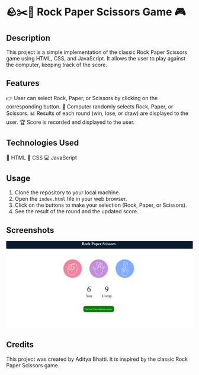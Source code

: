 # 🪨✂️📄 Rock Paper Scissors Game 🎮

## Description

This project is a simple implementation of the classic Rock Paper Scissors game using HTML, CSS, and JavaScript. It allows the user to play against the computer, keeping track of the score.

## Features

👉 User can select Rock, Paper, or Scissors by clicking on the corresponding button.
🤖 Computer randomly selects Rock, Paper, or Scissors.
📊 Results of each round (win, lose, or draw) are displayed to the user.
🏆 Score is recorded and displayed to the user.

## Technologies Used

🔧 HTML
🎨 CSS
💻 JavaScript

## Usage

1. Clone the repository to your local machine.
2. Open the `index.html` file in your web browser.
3. Click on the buttons to make your selection (Rock, Paper, or Scissors).
4. See the result of the round and the updated score.

## Screenshots

![Alt text](https://github.com/Aditya-Bhatti/Rock-Paper-Scissor/blob/main/output.png)



## Credits

This project was created by Aditya Bhatti. It is inspired by the classic Rock Paper Scissors game.

